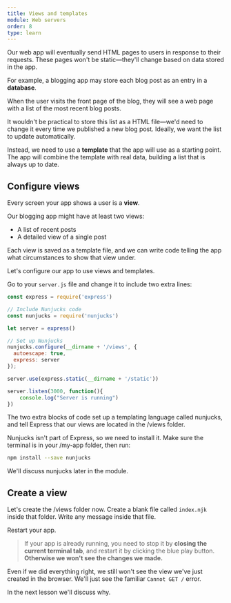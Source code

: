 ```yaml
---
title: Views and templates
module: Web servers
order: 8
type: learn
---
```


Our web app will eventually send HTML pages to users in response to their requests. These pages won't be static—they'll change based on data stored in the app.

For example, a blogging app may store each blog post as an entry in a **database**.

When the user visits the front page of the blog, they will see a web page with a list of the most recent blog posts.

It wouldn't be practical to store this list as a HTML file—we'd need to change it every time we published a new blog post. Ideally, we want the list to update automatically.

Instead, we need to use a **template** that the app will use as a starting point. The app will combine the template with real data, building a list that is always up to date.


## Configure views

Every screen your app shows a user is a **view**.

Our blogging app might have at least two views:

- A list of recent posts
- A detailed view of a single post

Each view is saved as a template file, and we can write code telling the app what circumstances to show that view under.

Let's configure our app to use views and templates.

Go to your `server.js` file and change it to include two extra lines:

```javascript
const express = require('express')

// Include Nunjucks code
const nunjucks = require('nunjucks')

let server = express()

// Set up Nunjucks
nunjucks.configure(__dirname + '/views', {
  autoescape: true,
  express: server
});

server.use(express.static(__dirname + '/static'))

server.listen(3000, function(){
    console.log("Server is running")
})
```

The two extra blocks of code set up a templating language called nunjucks, and tell Express that our views are located in the /views folder.

Nunjucks isn't part of Express, so we need to install it. Make sure the terminal is in your /my-app folder, then run:

```bash
npm install --save nunjucks
```

We'll discuss nunjucks later in the module.

## Create a view

Let's create the /views folder now. Create a blank file called `index.njk` inside that folder. Write any message inside that file.

Restart your app.

> If your app is already running, you need to stop it by **closing the current terminal tab**, and restart it by clicking the blue play button. **Otherwise we won't see the changes we made.**

Even if we did everything right, we still won't see the view we've just created in the browser. We'll just see the familiar `Cannot GET /` error.

In the next lesson we'll discuss why.
